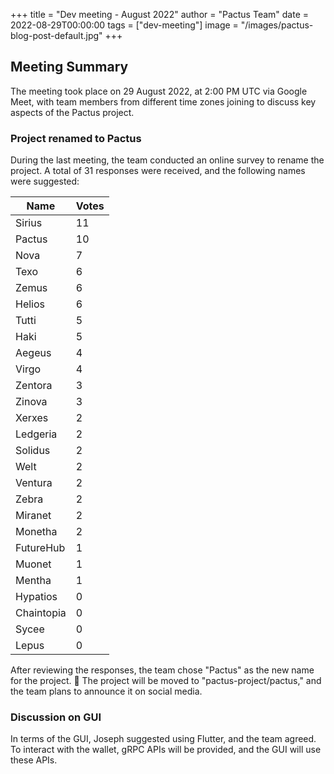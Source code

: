 +++
title = "Dev meeting - August 2022"
author = "Pactus Team"
date = 2022-08-29T00:00:00
tags = ["dev-meeting"]
image = "/images/pactus-blog-post-default.jpg"
+++

## Meeting Summary

The meeting took place on 29 August 2022, at 2:00 PM UTC via Google Meet,
with team members from different time zones joining to discuss key aspects of the Pactus project.

### Project renamed to Pactus

During the last meeting, the team conducted an online survey to rename the project.
A total of 31 responses were received, and the following names were suggested:

| Name       | Votes |
| ---------- | ----- |
| Sirius     | 11    |
| Pactus     | 10    |
| Nova       | 7     |
| Texo       | 6     |
| Zemus      | 6     |
| Helios     | 6     |
| Tutti      | 5     |
| Haki       | 5     |
| Aegeus     | 4     |
| Virgo      | 4     |
| Zentora    | 3     |
| Zinova     | 3     |
| Xerxes     | 2     |
| Ledgeria   | 2     |
| Solidus    | 2     |
| Welt       | 2     |
| Ventura    | 2     |
| Zebra      | 2     |
| Miranet    | 2     |
| Monetha    | 2     |
| FutureHub  | 1     |
| Muonet     | 1     |
| Mentha     | 1     |
| Hypatios   | 0     |
| Chaintopia | 0     |
| Sycee      | 0     |
| Lepus      | 0     |

After reviewing the responses, the team chose "Pactus" as the new name for the project. 🎉
The project will be moved to "pactus-project/pactus," and the team plans to announce it on social media.

### Discussion on GUI

In terms of the GUI, Joseph suggested using Flutter, and the team agreed.
To interact with the wallet, gRPC APIs will be provided, and the GUI will use these APIs.
